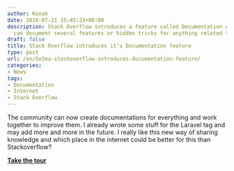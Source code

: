 ```yaml
---
author: Kovah
date: 2016-07-21 15:45:23+00:00
description: Stack Overflow introduces a feature called Documentation where users
  can document several features or hidden tricks for anything related to programming.
draft: false
title: Stack Overflow introduces it's Documentation feature
type: post
url: /en/5e2ea-stackoverflow-introduces-documentation-feature/
categories:
- News
tags:
- Documentation
- Internet
- Stack Overflow
---
```


The community can now create documentations for everything and work together to improve them.
I already wrote some stuff for the Laravel tag and may add more and more in the future. I really like this new way of sharing knowledge and which place in the internet could be better for this than Stackoverflow?

**[Take the tour](http://stackoverflow.com/tour/documentation)**

